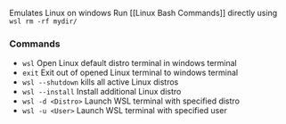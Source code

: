 Emulates Linux on windows
Run [[Linux Bash Commands]] directly using `wsl rm -rf mydir/`
### Commands
- `wsl` Open Linux default distro terminal in windows terminal
- `exit` Exit out of opened Linux terminal to windows terminal
- `wsl --shutdown` kills all active Linux distros
- `wsl --install` Install additional Linux distro
- `wsl -d <Distro>` Launch WSL terminal with specified distro
- `wsl -u <User>` Launch WSL terminal with specified user
